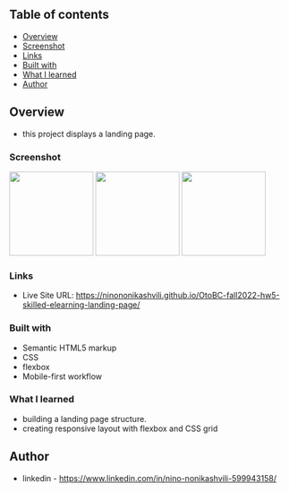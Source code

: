 ## Table of contents

  - [Overview](#overview)
  - [Screenshot](#screenshot)
  - [Links](#links)
  - [Built with](#built-with)
  - [What I learned](#what-i-learned)
  - [Author](#author)


## Overview
- this project displays a landing page.

### Screenshot

<img src="https://user-images.githubusercontent.com/61002720/200697269-0da7b192-12d2-4b81-9346-a5d14d520b42.png" width="150px" display="inline-block"/> 
<img src="https://user-images.githubusercontent.com/61002720/200697403-961ffbc8-6be6-4cad-96b9-c40306bbe9b7.png" width="150px" display="inline-block" /> 
<img src="https://user-images.githubusercontent.com/61002720/200697059-d47f9890-b91f-4ef1-88c9-df6fd8efd7cd.png" width="150px" display="inline-block" /> 




### Links

- Live Site URL: https://ninononikashvili.github.io/OtoBC-fall2022-hw5-skilled-elearning-landing-page/


### Built with

- Semantic HTML5 markup
- CSS 
- flexbox
- Mobile-first workflow

### What I learned

- building a landing page structure.
- creating responsive layout with flexbox and CSS grid


## Author

- linkedin - https://www.linkedin.com/in/nino-nonikashvili-599943158/
